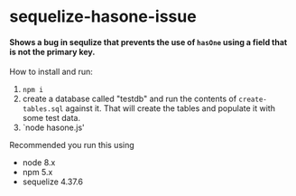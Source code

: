 # sequelize-hasone-issue

#### Shows a bug in sequlize that prevents the use of `hasOne` using a field that is not the primary key.

How to install and run:
1. `npm i`
2. create a database called "testdb" and run the contents of `create-tables.sql` against it. That will create the tables and populate it with some test data.
3. `node hasone.js'


Recommended you run this using
* node 8.x
* npm 5.x
* sequelize 4.37.6
